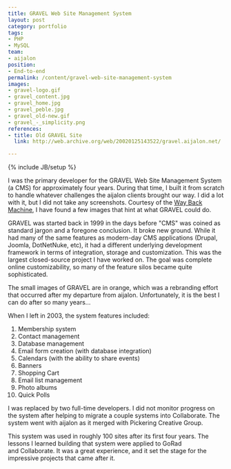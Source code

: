 ```yaml
---
title: GRAVEL Web Site Management System
layout: post
category: portfolio
tags:
- PHP
- MySQL
team:
- aijalon
position:
- End-to-end
permalink: /content/gravel-web-site-management-system
images:
- gravel-logo.gif
- gravel_content.jpg
- gravel_home.jpg
- gravel_peble.jpg
- gravel_old-new.gif
- gravel_-_simplicity.png
references:
- title: Old GRAVEL Site
  link: http://web.archive.org/web/20020125143522/gravel.aijalon.net/

---
```

{% include JB/setup %}
<div id="node-24" class="node node-portfolio node-promoted">
  <div class="content clearfix">
    <div class="field field-name-body field-type-text-with-summary field-label-hidden"><div class="field-items"><div class="field-item even"><p>I was the primary developer for the GRAVEL Web Site Management System (a CMS) for approximately four years. During that time, I built it from scratch to handle whatever challenges the aijalon clients brought our way. I did a lot with it, but I did not take any screenshots. Courtesy of the <a href="http://archive.org">Way Back Machine</a>, I have found a few images that hint at what GRAVEL could do.</p>
<p>GRAVEL was started back in 1999 in the days before "CMS" was coined as standard jargon and a foregone conclusion. It broke new ground. While it had many of the same features as modern-day CMS applications (Drupal, Joomla, DotNetNuke, etc), it had a different underlying development framework in terms of integration, storage and customization. This was the largest closed-source project I have worked on. The goal was complete online customizability, so many of the feature silos became quite sophisticated.</p>
<p>The small images of GRAVEL are in orange, which was a rebranding effort that occurred after my departure from aijalon. Unfortunately, it is the best I can do after so many years...</p>
<p>When I left in 2003, the system features included:</p>
<ol><li>
		Membership system</li>
	<li>
		Contact management</li>
	<li>
		Database management</li>
	<li>
		Email form creation (with database integration)</li>
	<li>
		Calendars (with the ability to share events)</li>
	<li>
		Banners</li>
	<li>
		Shopping Cart</li>
	<li>
		Email list management</li>
	<li>
		Photo albums</li>
	<li>
		Quick Polls</li>
</ol><p>I was replaced by two full-time developers. I did not monitor progress on the system after helping to migrate a couple systems into Collaborate. The system went with aijalon as it merged with Pickering Creative Group.</p>
<p>This system was used in roughly 100 sites after its first four years. The lessons I learned building that system were applied to GoRad and Collaborate. It was a great experience, and it set the stage for the impressive projects that came after it.</p>
</div></div></div>  </div>
</div>

